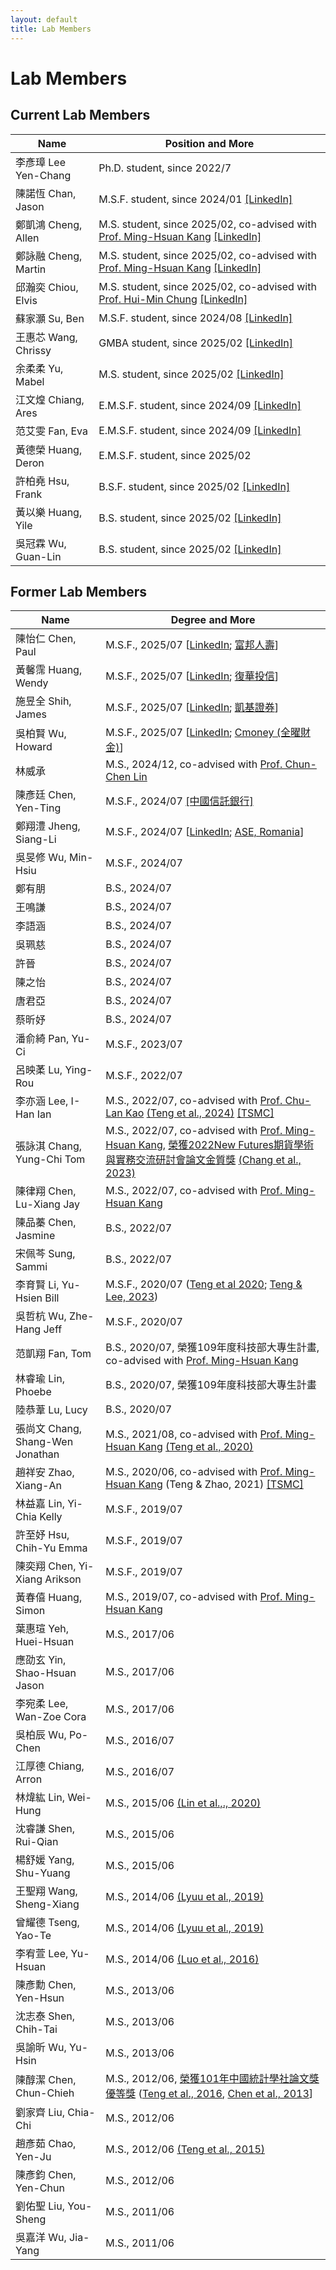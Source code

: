 ```yaml
---
layout: default
title: Lab Members
---
```



# Lab Members


## Current Lab Members



| Name | Position and More |
|----|-----------|
|李彥璋 Lee Yen-Chang| Ph.D. student, since 2022/7 |
| 陳諾恆 Chan, Jason|M.S.F. student, since 2024/01 [[LinkedIn]](https://www.linkedin.com/in/%E8%AB%BE%E6%81%86-%E9%99%B3-83965a326/) |
| 鄭凱鴻 Cheng, Allen | M.S. student, since 2025/02, co-advised with [Prof. Ming-Hsuan Kang](https://www.math.nycu.edu.tw/faculty/faculty_content.php?S_ID=82&SC_ID=1) [[LinkedIn]](https://www.linkedin.com/in/kaihong-zheng-66a105355/)|
| 鄭詠融 Cheng, Martin | M.S. student, since 2025/02, co-advised with [Prof. Ming-Hsuan Kang](https://www.math.nycu.edu.tw/faculty/faculty_content.php?S_ID=82&SC_ID=1) [[LinkedIn]](https://www.linkedin.com/in/yung-jung-cheng-8242a913a/) |
| 邱瀚奕 Chiou, Elvis | M.S. student, since 2025/02, co-advised with [Prof. Hui-Min Chung](https://imf.nycu.edu.tw/imf/ch/app/artwebsite/view?module=artwebsite&id=20406&serno=12bdf62b-e769-4e7f-8154-72a2c13b1a87) [[LinkedIn]](https://pse.is/78kyba) |
| 蘇家灝 Su, Ben | M.S.F. student, since 2024/08 [[LinkedIn]](https://www.linkedin.com/in/ben--soo/)|
| 王惠芯 Wang, Chrissy | GMBA student, since 2025/02 [[LinkedIn]](https://www.linkedin.com/in/chrissywangxiv/) |
| 余柔柔 Yu, Mabel | M.S. student, since 2025/02 [[LinkedIn]](https://www.linkedin.com/in/mabelrryu/) |
| 江文煌 Chiang, Ares | E.M.S.F. student, since 2024/09 [[LinkedIn]](https://www.linkedin.com/in/ares-jiang-2a3816354/) |
| 范艾雯 Fan, Eva | E.M.S.F. student, since 2024/09 [[LinkedIn]](https://www.linkedin.com/in/%E8%89%BE%E9%9B%AF-%E8%8C%83-b87380289/) |
| 黃德榮 Huang, Deron | E.M.S.F. student, since 2025/02  |
| 許柏堯 Hsu, Frank | B.S.F. student, since 2025/02 [[LinkedIn]](https://www.linkedin.com/in/pyhsu-%E8%A8%B1-405a73327/) |
| 黃以樂 Huang, Yile | B.S. student, since 2025/02 [[LinkedIn]](https://www.linkedin.com/in/%E4%BB%A5%E6%A8%82-%E9%BB%83-780a01355/) |
| 吳冠霖 Wu, Guan-Lin | B.S. student, since 2025/02 [[LinkedIn]](https://www.linkedin.com/in/%E5%86%A0%E9%9C%96-%E5%90%B3-ab3760346/) |


## Former Lab Members

| Name | Degree and More   |
|----|-----------|
| 陳怡仁 Chen, Paul |M.S.F., 2025/07 [[LinkedIn](https://www.linkedin.com/public-profile/settings?trk=d_flagship3_profile_self_view_public_profile); [富邦人壽](https://www.fubon.com/life/)]|
| 黃馨霈 Huang, Wendy | M.S.F., 2025/07 [[LinkedIn](https://www.linkedin.com/in/%E9%A6%A8%E9%9C%88-%E9%BB%83-11b46426b/); [復華投信](https://www.fhtrust.com.tw)]|
| 施昱全 Shih, James | M.S.F., 2025/07 [[LinkedIn](http://linkedin.com/in/昱全-施-735a5620b); [凱基證券](https://www.kgi.com.tw/zh-tw/)] |
| 吳柏賢 Wu, Howard | M.S.F., 2025/07 [[LinkedIn](https://www.linkedin.com/in/%E6%9F%8F%E8%B3%A2-%E5%90%B3-b1298a325/); [Cmoney (全曜財金)](https://www.cmoney.com.tw)] |
| 林威承 |M.S., 2024/12, co-advised with [Prof. Chun-Chen Lin](https://cclin321.iem.nycu.edu.tw/林春成)|
| 陳彥廷 Chen, Yen-Ting |M.S.F., 2024/07 [[中國信託銀行]](https://www.ctbcbank.com/twrbo/zh_tw/index.html) |
| 鄭翔澧 Jheng, Siang-Li | M.S.F., 2024/07 [[LinkedIn](https://www.linkedin.com/in/siang-li-jheng-bb3103334/); [ASE, Romania](https://www.google.com/search?client=safari&rls=en&q=institute+of+digital+assets&ie=UTF-8&oe=UTF-8)]| 
| 吳旻修 Wu, Min-Hsiu | M.S.F., 2024/07 | 
| 鄭有朋 |B.S., 2024/07   | 
| 王鳴謙 | B.S., 2024/07  | 
| 李語涵 | B.S., 2024/07  | 
| 吳珮慈 | B.S., 2024/07  | 
| 許晉 | B.S., 2024/07  |  
| 陳之怡 | B.S., 2024/07  |  
| 唐君亞 | B.S., 2024/07  |
| 蔡昕妤  | B.S., 2024/07  |
| 潘俞綺 Pan, Yu-Ci | M.S.F., 2023/07 |
| 呂映葇 Lu, Ying-Rou | M.S.F., 2022/07 |
| 李亦涵 Lee, I-Han Ian | M.S., 2022/07, co-advised with [Prof. Chu-Lan Kao](https://stat.nycu.edu.tw/zh_tw/members/teacher/高竹嵐-16291129) [(Teng et al., 2024)](https://doi.org/10.1016/j.irfa.2023.103005) [[TSMC]](https://www.tsmc.com/english)  |
| 張詠淇 Chang, Yung-Chi Tom | M.S., 2022/07, co-advised with [Prof. Ming-Hsuan Kang](https://www.math.nycu.edu.tw/faculty/faculty_content.php?S_ID=82&SC_ID=1), [榮獲2022New Futures期貨學術與實務交流研討會論文金質獎](https://www.ctee.com.tw/news/20221205700620-431210) [(Chang et al., 2023)](https://www.taifex.com.tw/cht/10/journalView)|
| 陳律翔 Chen, Lu-Xiang Jay| M.S., 2022/07, co-advised with [Prof. Ming-Hsuan Kang](https://www.math.nycu.edu.tw/faculty/faculty_content.php?S_ID=82&SC_ID=1)|
| 陳品蓁 Chen, Jasmine | B.S., 2022/07  |  
| 宋佩芩 Sung, Sammi | B.S., 2022/07  |  
| 李育賢 Li, Yu-Hsien Bill | M.S.F., 2020/07 ([Teng et al 2020](https://ieeexplore.ieee.org/document/9302638); [Teng & Lee, 2023](https://link.springer.com/article/10.1007/s42521-023-00076-y))| 
| 吳哲杭 Wu, Zhe-Hang Jeff | M.S.F., 2020/07 |
| 范凱翔 Fan, Tom| B.S., 2020/07, 榮獲109年度科技部大專生計畫, co-advised with [Prof. Ming-Hsuan Kang](https://www.math.nycu.edu.tw/faculty/faculty_content.php?S_ID=82&SC_ID=1) |
| 林睿瑜 Lin, Phoebe| B.S., 2020/07, 榮獲109年度科技部大專生計畫 |
| 陸恭葦 Lu, Lucy| B.S., 2020/07  |
| 張尚文 Chang, Shang-Wen Jonathan | M.S., 2021/08, co-advised with [Prof. Ming-Hsuan Kang](https://www.math.nycu.edu.tw/faculty/faculty_content.php?S_ID=82&SC_ID=1) [(Teng et al., 2020)](https://ieeexplore.ieee.org/document/9302638)|
| 趙祥安 Zhao, Xiang-An | M.S., 2020/06, co-advised with [Prof. Ming-Hsuan Kang](https://www.math.nycu.edu.tw/faculty/faculty_content.php?S_ID=82&SC_ID=1) (Teng & Zhao, 2021) [[TSMC]](https://www.tsmc.com/english)|
| 林益嘉 Lin, Yi-Chia Kelly | M.S.F., 2019/07 |
| 許至妤 Hsu, Chih-Yu Emma | M.S.F., 2019/07 |
| 陳奕翔 Chen, Yi-Xiang Arikson | M.S.F., 2019/07 |
| 黃春僖 Huang, Simon | M.S., 2019/07, co-advised with [Prof. Ming-Hsuan Kang](https://www.math.nycu.edu.tw/faculty/faculty_content.php?S_ID=82&SC_ID=1)|
| 葉惠瑄 Yeh, Huei-Hsuan | M.S., 2017/06 |
| 應劭玄 Yin, Shao-Hsuan Jason | M.S., 2017/06 | 
| 李宛柔 Lee, Wan-Zoe Cora | M.S., 2017/06 | 
| 吳柏辰 Wu, Po-Chen | M.S., 2016/07 | 
| 江厚德 Chiang, Arron | M.S., 2016/07 | 
| 林煒紘 Lin, Wei-Hung | M.S., 2015/06 [(Lin et al.,., 2020)](https://www.worldscientific.com/doi/10.1142/9789811202391_0014?srsltid=AfmBOooTBeDsa58dLYFQDZZzKg8G18rsPELiQ1LpArEyfmfFefInMG4K) | 
| 沈睿謙 Shen, Rui-Qian | M.S., 2015/06 | 
| 楊舒媛 Yang, Shu-Yuang | M.S., 2015/06 | 
| 王聖翔 Wang, Sheng-Xiang | M.S., 2014/06 [(Lyuu et al., 2019)](https://www.tandfonline.com/doi/full/10.1080/14697688.2018.1562196) | 
| 曾耀德 Tseng, Yao-Te | M.S., 2014/06 [(Lyuu et al., 2019)](https://www.tandfonline.com/doi/full/10.1080/14697688.2018.1562196) | 
| 李宥萱 Lee, Yu-Hsuan | M.S., 2014/06 [(Luo et al., 2016)](https://www.degruyterbrill.com/document/doi/10.1515/apjri-2015-0011/html)  |
| 陳彥勳 Chen, Yen-Hsun | M.S., 2013/06 | 
| 沈志泰 Shen, Chih-Tai | M.S., 2013/06 | 
| 吳諭昕 Wu, Yu-Hsin | M.S., 2013/06 | 
| 陳醇潔 Chen, Chun-Chieh | M.S., 2012/06, [榮獲101年中國統計學社論文獎優等獎](https://www.stat.org.tw/data/operation/歷屆論文獎得獎名單1121207.pdf) ([Teng et al., 2016](https://www.tandfonline.com/doi/full/10.1080/14697688.2015.1136077), [Chen et al., 2013](https://www.airitilibrary.com/Article/Detail/05296528-201309-201309020004-201309020004-253-273)]| |
| 劉家齊 Liu, Chia-Chi | M.S., 2012/06 | |
| 趙彥茹 Chao, Yen-Ju | M.S., 2012/06 [(Teng et al., 2015)](https://www.tandfonline.com/doi/abs/10.1080/02664763.2014.995609) | |
| 陳彥鈞 Chen, Yen-Chun | M.S., 2012/06 | |
| 劉佑聖 Liu, You-Sheng | M.S., 2011/06 | |
| 吳嘉洋 Wu, Jia-Yang | M.S., 2011/06 | |
